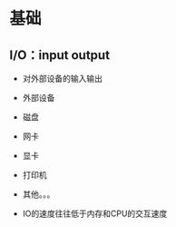 # 基础

## I/O：input output

  - 对外部设备的输入输出

  - 外部设备

  - 磁盘

  - 网卡

  - 显卡

  - 打印机

  - 其他。。。

  - IO的速度往往低于内存和CPU的交互速度
